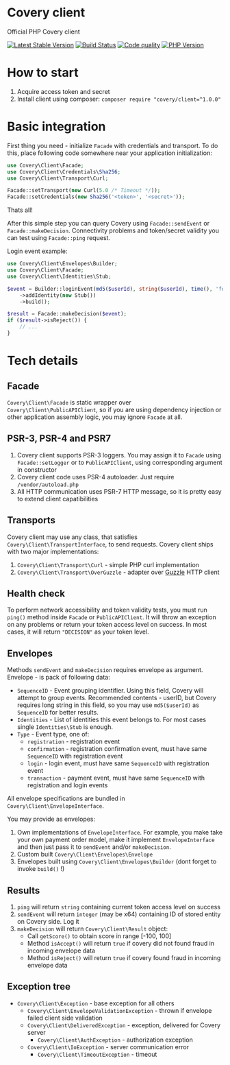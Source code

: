 # Covery client

Official PHP Covery client

[![Latest Stable Version](https://img.shields.io/packagist/v/covery/client.svg?style=flat-square)](https://packagist.org/packages/covery/client)
[![Build Status](https://img.shields.io/travis/covery/php-client.svg?style=flat-square)](https://travis-ci.org/covery/php-client)
[![Code quality](https://img.shields.io/scrutinizer/g/covery/php-client.svg?style=flat-square)](https://scrutinizer-ci.com/g/covery/php-client/)
[![PHP Version](https://img.shields.io/badge/PHP-%3E%3D5.4-blue.svg?style=flat-square)](http://php.net/)

# How to start

1. Acquire access token and secret
2. Install client using composer: `composer require "covery/client=^1.0.0"`

# Basic integration

First thing you need - initialize `Facade` with credentials and transport. 
To do this, place following code somewhere near your application initialization:

```php
use Covery\Client\Facade;
use Covery\Client\Credentials\Sha256;
use Covery\Client\Transport\Curl;

Facade::setTransport(new Curl(5.0 /* Timeout */));
Facade::setCredentials(new Sha256('<token>', '<secret>'));
```

Thats all!

After this simple step you can query Covery using `Facade::sendEvent` or `Facade::makeDecision`.
Connectivity problems and token/secret validity you can test using `Facade::ping` request.

Login event example:

```php
use Covery\Client\Envelopes\Builder;
use Covery\Client\Facade;
use Covery\Client\Identities\Stub;

$event = Builder::loginEvent(md5($userId), string($userId), time(), 'foo@bar.com', false) // Using builder
    ->addIdentity(new Stub())                                                             // stub identity
    ->build();                                                                            // building envelope

$result = Facade::makeDecision($event);
if ($result->isReject()) {
    // ...
}
```

# Tech details

## Facade

`Covery\Client\Facade` is static wrapper over `Covery\Client\PublicAPIClient`, so if you are using dependency injection
or other application assembly logic, you may ignore `Facade` at all.

## PSR-3, PSR-4 and PSR7

1. Covery client supports PSR-3 loggers. You may assign it to `Facade` using `Facade::setLogger` or to `PublicAPIClient`, using corresponding argument in constructor
2. Covery client code uses PSR-4 autoloader. Just require `/vendor/autoload.php`
3. All HTTP communication uses PSR-7 HTTP message, so it is pretty easy to extend client capatibilities

## Transports

Covery client may use any class, that satisfies `Covery\Client\TransportInterface`, to send requests. Covery client ships with two major implementations:

1. `Covery\Client\Transport\Curl` - simple PHP curl implementation
2. `Covery\Client\Transport\OverGuzzle` - adapter over [Guzzle](https://github.com/guzzle/guzzle) HTTP client

## Health check

To perform network accessibility and token validity tests, you must run `ping()` method inside `Facade`
or `PublicAPIClient`. It will throw an exception on any problems or return your token access level on success. 
In most cases, it will return `"DECISION"` as your token level.

## Envelopes

Methods `sendEvent` and `makeDecision` requires envelope as argument. Envelope - is pack of following data:

* `SequenceID` - Event grouping identifier. Using this field, Covery will attempt to group events. Recommended contents - 
   userID, but Covery requires long string in this field, so you may use `md5($userId)` as `SequenceID` for
   better results.
* `Identities` - List of identities this event belongs to. For most cases single `Identities\Stub` is enough.
* `Type` - Event type, one of:
  * `registration` - registration event
  * `confirmation` - registration confirmation event, must have same `SequenceID` with registration event
  * `login` - login event, must have same `SequenceID` with registration event
  * `transaction` - payment event, must have same `SequenceID` with registration and login events
  
All envelope specifications are bundled in `Covery\Client\EnvelopeInterface`.

You may provide as envelopes:

1. Own implementations of `EnvelopeInterface`. For example, you make take your own payment order model, make it
   implement `EnvelopeInterface` and then just pass it to `sendEvent` and/or `makeDecision`.
2. Custom built `Covery\Client\Envelopes\Envelope`
3. Envelopes built using `Covery\Client\Envelopes\Builder` (dont forget to invoke `build()` !)

## Results

1. `ping` will return `string` containing current token access level on success
2. `sendEvent` will return `integer` (may be x64) containing ID of stored entity on Covery side. Log it
3. `makeDecision` will return `Covery\Client\Result` object:
   * Call `getScore()` to obtain score in range [-100, 100]
   * Method `isAccept()` will return `true` if covery did not found fraud in incoming envelope data
   * Method `isReject()` will return `true` if covery found fraud in incoming envelope data

## Exception tree

* `Covery\Client\Exception` - base exception for all others
  * `Covery\Client\EnvelopeValidationException` - thrown if envelope failed client side validation
  * `Covery\Client\DeliveredException` - exception, delivered for Covery server
    * `Covery\Client\AuthException` - authorization exception
  * `Covery\Client\IoException` - server communication error
    * `Covery\Client\TimeoutException` - timeout